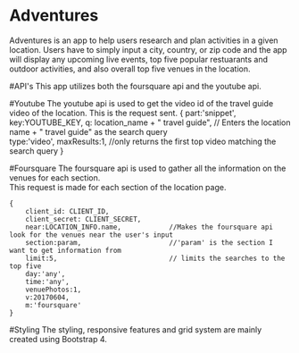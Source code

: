 # Adventures
Adventures is an app to help users research and plan activities in a given location.
Users have to simply input a city, country, or zip code and the app will display any upcoming live events, top five popular restuarants and outdoor activities, and also overall top five venues in the location.

#API's 
This app utilizes both the foursquare api and the youtube api.

#Youtube
The youtube api is used to get the video id of the travel guide video of the location. 
This is the request sent.
	{
		part:'snippet',
		key:YOUTUBE_KEY,
		q: location_name + " travel guide",			// Enters the location name + " travel guide" as the search query	
		type:'video',
		maxResults:1,				//only returns the first top video matching the search query
	}

#Foursquare
The foursquare api is used to gather all the information on the venues for each section.  
This request is made for each section of the location page.	

	{
		client_id: CLIENT_ID,
		client_secret: CLIENT_SECRET,
		near:LOCATION_INFO.name,			//Makes the foursquare api look for the venues near the user's input
		section:param,						//'param' is the section I want to get information from
		limit:5,							// limits the searches to the top five
		day:'any',
		time:'any',
		venuePhotos:1,
		v:20170604,
		m:'foursquare'
	}

#Styling
The styling, responsive features and grid system are mainly created using Bootstrap 4.
